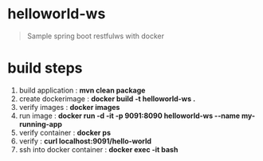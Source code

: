 # helloworld-ws
> Sample spring boot restfulws with docker
# build steps
1. build application : <b>mvn clean package</b>
2. create dockerimage : <b>docker build -t helloworld-ws .</b>
3. verify images  : <b>docker images</b>
4. run image : <b>docker run -d -it -p 9091:8090 helloworld-ws --name my-running-app</b>
5. verify container : <b>docker ps</b>
6. verify : <b>curl localhost:9091/hello-world</b>
7. ssh into docker container : <b>docker exec -it <container-id> bash</b>
